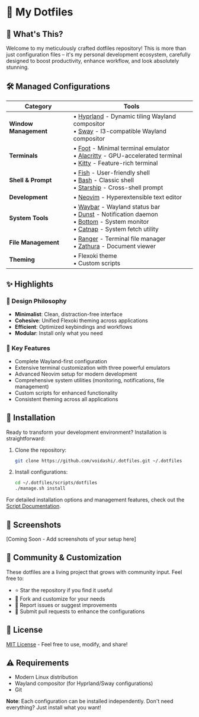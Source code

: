 # 🌟 My Dotfiles

## 🚀 What's This?

Welcome to my meticulously crafted dotfiles repository! This is more than just configuration files – it's my personal development ecosystem, carefully designed to boost productivity, enhance workflow, and look absolutely stunning.

## 🛠️ Managed Configurations

| Category | Tools |
|----------|-------|
| **Window Management** | • [Hyprland](https://hyprland.org/) - Dynamic tiling Wayland compositor<br>• [Sway](https://swaywm.org/) - I3-compatible Wayland compositor |
| **Terminals** | • [Foot](https://codeberg.org/dnkl/foot) - Minimal terminal emulator<br>• [Alacritty](https://alacritty.org/) - GPU-accelerated terminal<br>• [Kitty](https://sw.kovidgoyal.net/kitty/) - Feature-rich terminal |
| **Shell & Prompt** | • [Fish](https://fishshell.com/) - User-friendly shell<br>• [Bash](https://www.gnu.org/software/bash/) - Classic shell<br>• [Starship](https://starship.rs/) - Cross-shell prompt |
| **Development** | • [Neovim](https://neovim.io/) - Hyperextensible text editor |
| **System Tools** | • [Waybar](https://github.com/Alexays/Waybar) - Wayland status bar<br>• [Dunst](https://dunst-project.org/) - Notification daemon<br>• [Bottom](https://github.com/ClementTsang/bottom) - System monitor<br>• [Catnap](https://github.com/iinsertNameHere/catnap) - System fetch utility |
| **File Management** | • [Ranger](https://ranger.github.io/) - Terminal file manager<br>• [Zathura](https://pwmt.org/projects/zathura/) - Document viewer |
| **Theming** | • Flexoki theme<br>• Custom scripts |

## ✨ Highlights

### 🎨 Design Philosophy
- **Minimalist**: Clean, distraction-free interface
- **Cohesive**: Unified Flexoki theming across applications
- **Efficient**: Optimized keybindings and workflows
- **Modular**: Install only what you need

### 🎯 Key Features
- Complete Wayland-first configuration
- Extensive terminal customization with three powerful emulators
- Advanced Neovim setup for modern development
- Comprehensive system utilities (monitoring, notifications, file management)
- Custom scripts for enhanced functionality
- Consistent theming across all applications

## 🔧 Installation

Ready to transform your development environment? Installation is straightforward:

1. Clone the repository:
   ```bash
   git clone https://github.com/voidashi/.dotfiles.git ~/.dotfiles
   ```

2. Install configurations:
   ```bash
   cd ~/.dotfiles/scripts/dotfiles
   ./manage.sh install
   ```

For detailed installation options and management features, check out the [Script Documentation](/scripts/dotfiles/README.md).

## 📸 Screenshots

[Coming Soon - Add screenshots of your setup here]

## 🤝 Community & Customization

These dotfiles are a living project that grows with community input. Feel free to:
- ⭐ Star the repository if you find it useful
- 🍴 Fork and customize for your needs
- 🐛 Report issues or suggest improvements
- 🎁 Submit pull requests to enhance the configurations

## 📄 License

[MIT License](LICENSE) - Feel free to use, modify, and share!

## ⚠️ Requirements

- Modern Linux distribution
- Wayland compositor (for Hyprland/Sway configurations)
- Git

**Note**: Each configuration can be installed independently. Don't need everything? Just install what you want!
